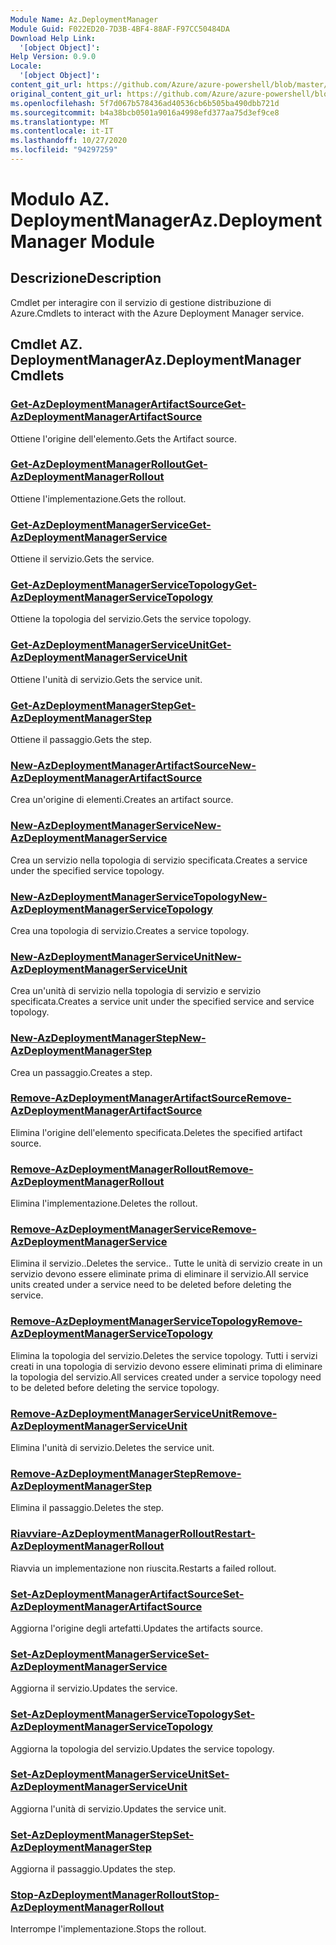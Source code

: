 ```yaml
---
Module Name: Az.DeploymentManager
Module Guid: F022ED20-7D3B-4BF4-88AF-F97CC50484DA
Download Help Link:
  '[object Object]': 
Help Version: 0.9.0
Locale:
  '[object Object]': 
content_git_url: https://github.com/Azure/azure-powershell/blob/master/src/DeploymentManager/DeploymentManager/help/Az.DeploymentManager.md
original_content_git_url: https://github.com/Azure/azure-powershell/blob/master/src/DeploymentManager/DeploymentManager/help/Az.DeploymentManager.md
ms.openlocfilehash: 5f7d067b578436ad40536cb6b505ba490dbb721d
ms.sourcegitcommit: b4a38bcb0501a9016a4998efd377aa75d3ef9ce8
ms.translationtype: MT
ms.contentlocale: it-IT
ms.lasthandoff: 10/27/2020
ms.locfileid: "94297259"
---
```

# <span data-ttu-id="6f578-101">Modulo AZ. DeploymentManager</span><span class="sxs-lookup"><span data-stu-id="6f578-101">Az.DeploymentManager Module</span></span>
## <span data-ttu-id="6f578-102">Descrizione</span><span class="sxs-lookup"><span data-stu-id="6f578-102">Description</span></span>
<span data-ttu-id="6f578-103">Cmdlet per interagire con il servizio di gestione distribuzione di Azure.</span><span class="sxs-lookup"><span data-stu-id="6f578-103">Cmdlets to interact with the Azure Deployment Manager service.</span></span>

## <span data-ttu-id="6f578-104">Cmdlet AZ. DeploymentManager</span><span class="sxs-lookup"><span data-stu-id="6f578-104">Az.DeploymentManager Cmdlets</span></span>
### [<span data-ttu-id="6f578-105">Get-AzDeploymentManagerArtifactSource</span><span class="sxs-lookup"><span data-stu-id="6f578-105">Get-AzDeploymentManagerArtifactSource</span></span>](Get-AzDeploymentManagerArtifactSource.md)
<span data-ttu-id="6f578-106">Ottiene l'origine dell'elemento.</span><span class="sxs-lookup"><span data-stu-id="6f578-106">Gets the Artifact source.</span></span>

### [<span data-ttu-id="6f578-107">Get-AzDeploymentManagerRollout</span><span class="sxs-lookup"><span data-stu-id="6f578-107">Get-AzDeploymentManagerRollout</span></span>](Get-AzDeploymentManagerRollout.md)
<span data-ttu-id="6f578-108">Ottiene l'implementazione.</span><span class="sxs-lookup"><span data-stu-id="6f578-108">Gets the rollout.</span></span>

### [<span data-ttu-id="6f578-109">Get-AzDeploymentManagerService</span><span class="sxs-lookup"><span data-stu-id="6f578-109">Get-AzDeploymentManagerService</span></span>](Get-AzDeploymentManagerService.md)
<span data-ttu-id="6f578-110">Ottiene il servizio.</span><span class="sxs-lookup"><span data-stu-id="6f578-110">Gets the service.</span></span>

### [<span data-ttu-id="6f578-111">Get-AzDeploymentManagerServiceTopology</span><span class="sxs-lookup"><span data-stu-id="6f578-111">Get-AzDeploymentManagerServiceTopology</span></span>](Get-AzDeploymentManagerServiceTopology.md)
<span data-ttu-id="6f578-112">Ottiene la topologia del servizio.</span><span class="sxs-lookup"><span data-stu-id="6f578-112">Gets the service topology.</span></span>

### [<span data-ttu-id="6f578-113">Get-AzDeploymentManagerServiceUnit</span><span class="sxs-lookup"><span data-stu-id="6f578-113">Get-AzDeploymentManagerServiceUnit</span></span>](Get-AzDeploymentManagerServiceUnit.md)
<span data-ttu-id="6f578-114">Ottiene l'unità di servizio.</span><span class="sxs-lookup"><span data-stu-id="6f578-114">Gets the service unit.</span></span>

### [<span data-ttu-id="6f578-115">Get-AzDeploymentManagerStep</span><span class="sxs-lookup"><span data-stu-id="6f578-115">Get-AzDeploymentManagerStep</span></span>](Get-AzDeploymentManagerStep.md)
<span data-ttu-id="6f578-116">Ottiene il passaggio.</span><span class="sxs-lookup"><span data-stu-id="6f578-116">Gets the step.</span></span>

### [<span data-ttu-id="6f578-117">New-AzDeploymentManagerArtifactSource</span><span class="sxs-lookup"><span data-stu-id="6f578-117">New-AzDeploymentManagerArtifactSource</span></span>](New-AzDeploymentManagerArtifactSource.md)
<span data-ttu-id="6f578-118">Crea un'origine di elementi.</span><span class="sxs-lookup"><span data-stu-id="6f578-118">Creates an artifact source.</span></span>

### [<span data-ttu-id="6f578-119">New-AzDeploymentManagerService</span><span class="sxs-lookup"><span data-stu-id="6f578-119">New-AzDeploymentManagerService</span></span>](New-AzDeploymentManagerService.md)
<span data-ttu-id="6f578-120">Crea un servizio nella topologia di servizio specificata.</span><span class="sxs-lookup"><span data-stu-id="6f578-120">Creates a service under the specified service topology.</span></span>

### [<span data-ttu-id="6f578-121">New-AzDeploymentManagerServiceTopology</span><span class="sxs-lookup"><span data-stu-id="6f578-121">New-AzDeploymentManagerServiceTopology</span></span>](New-AzDeploymentManagerServiceTopology.md)
<span data-ttu-id="6f578-122">Crea una topologia di servizio.</span><span class="sxs-lookup"><span data-stu-id="6f578-122">Creates a service topology.</span></span>

### [<span data-ttu-id="6f578-123">New-AzDeploymentManagerServiceUnit</span><span class="sxs-lookup"><span data-stu-id="6f578-123">New-AzDeploymentManagerServiceUnit</span></span>](New-AzDeploymentManagerServiceUnit.md)
<span data-ttu-id="6f578-124">Crea un'unità di servizio nella topologia di servizio e servizio specificata.</span><span class="sxs-lookup"><span data-stu-id="6f578-124">Creates a service unit under the specified service and service topology.</span></span>

### [<span data-ttu-id="6f578-125">New-AzDeploymentManagerStep</span><span class="sxs-lookup"><span data-stu-id="6f578-125">New-AzDeploymentManagerStep</span></span>](New-AzDeploymentManagerStep.md)
<span data-ttu-id="6f578-126">Crea un passaggio.</span><span class="sxs-lookup"><span data-stu-id="6f578-126">Creates a step.</span></span>

### [<span data-ttu-id="6f578-127">Remove-AzDeploymentManagerArtifactSource</span><span class="sxs-lookup"><span data-stu-id="6f578-127">Remove-AzDeploymentManagerArtifactSource</span></span>](Remove-AzDeploymentManagerArtifactSource.md)
<span data-ttu-id="6f578-128">Elimina l'origine dell'elemento specificata.</span><span class="sxs-lookup"><span data-stu-id="6f578-128">Deletes the specified artifact source.</span></span>

### [<span data-ttu-id="6f578-129">Remove-AzDeploymentManagerRollout</span><span class="sxs-lookup"><span data-stu-id="6f578-129">Remove-AzDeploymentManagerRollout</span></span>](Remove-AzDeploymentManagerRollout.md)
<span data-ttu-id="6f578-130">Elimina l'implementazione.</span><span class="sxs-lookup"><span data-stu-id="6f578-130">Deletes the rollout.</span></span>

### [<span data-ttu-id="6f578-131">Remove-AzDeploymentManagerService</span><span class="sxs-lookup"><span data-stu-id="6f578-131">Remove-AzDeploymentManagerService</span></span>](Remove-AzDeploymentManagerService.md)
<span data-ttu-id="6f578-132">Elimina il servizio..</span><span class="sxs-lookup"><span data-stu-id="6f578-132">Deletes the service..</span></span> <span data-ttu-id="6f578-133">Tutte le unità di servizio create in un servizio devono essere eliminate prima di eliminare il servizio.</span><span class="sxs-lookup"><span data-stu-id="6f578-133">All service units created under a service need to be deleted before deleting the service.</span></span>

### [<span data-ttu-id="6f578-134">Remove-AzDeploymentManagerServiceTopology</span><span class="sxs-lookup"><span data-stu-id="6f578-134">Remove-AzDeploymentManagerServiceTopology</span></span>](Remove-AzDeploymentManagerServiceTopology.md)
<span data-ttu-id="6f578-135">Elimina la topologia del servizio.</span><span class="sxs-lookup"><span data-stu-id="6f578-135">Deletes the service topology.</span></span> <span data-ttu-id="6f578-136">Tutti i servizi creati in una topologia di servizio devono essere eliminati prima di eliminare la topologia del servizio.</span><span class="sxs-lookup"><span data-stu-id="6f578-136">All services created under a service topology need to be deleted before deleting the service topology.</span></span>

### [<span data-ttu-id="6f578-137">Remove-AzDeploymentManagerServiceUnit</span><span class="sxs-lookup"><span data-stu-id="6f578-137">Remove-AzDeploymentManagerServiceUnit</span></span>](Remove-AzDeploymentManagerServiceUnit.md)
<span data-ttu-id="6f578-138">Elimina l'unità di servizio.</span><span class="sxs-lookup"><span data-stu-id="6f578-138">Deletes the service unit.</span></span>

### [<span data-ttu-id="6f578-139">Remove-AzDeploymentManagerStep</span><span class="sxs-lookup"><span data-stu-id="6f578-139">Remove-AzDeploymentManagerStep</span></span>](Remove-AzDeploymentManagerStep.md)
<span data-ttu-id="6f578-140">Elimina il passaggio.</span><span class="sxs-lookup"><span data-stu-id="6f578-140">Deletes the step.</span></span>

### [<span data-ttu-id="6f578-141">Riavviare-AzDeploymentManagerRollout</span><span class="sxs-lookup"><span data-stu-id="6f578-141">Restart-AzDeploymentManagerRollout</span></span>](Restart-AzDeploymentManagerRollout.md)
<span data-ttu-id="6f578-142">Riavvia un implementazione non riuscita.</span><span class="sxs-lookup"><span data-stu-id="6f578-142">Restarts a failed rollout.</span></span>

### [<span data-ttu-id="6f578-143">Set-AzDeploymentManagerArtifactSource</span><span class="sxs-lookup"><span data-stu-id="6f578-143">Set-AzDeploymentManagerArtifactSource</span></span>](Set-AzDeploymentManagerArtifactSource.md)
<span data-ttu-id="6f578-144">Aggiorna l'origine degli artefatti.</span><span class="sxs-lookup"><span data-stu-id="6f578-144">Updates the artifacts source.</span></span>

### [<span data-ttu-id="6f578-145">Set-AzDeploymentManagerService</span><span class="sxs-lookup"><span data-stu-id="6f578-145">Set-AzDeploymentManagerService</span></span>](Set-AzDeploymentManagerService.md)
<span data-ttu-id="6f578-146">Aggiorna il servizio.</span><span class="sxs-lookup"><span data-stu-id="6f578-146">Updates the service.</span></span>

### [<span data-ttu-id="6f578-147">Set-AzDeploymentManagerServiceTopology</span><span class="sxs-lookup"><span data-stu-id="6f578-147">Set-AzDeploymentManagerServiceTopology</span></span>](Set-AzDeploymentManagerServiceTopology.md)
<span data-ttu-id="6f578-148">Aggiorna la topologia del servizio.</span><span class="sxs-lookup"><span data-stu-id="6f578-148">Updates the service topology.</span></span>

### [<span data-ttu-id="6f578-149">Set-AzDeploymentManagerServiceUnit</span><span class="sxs-lookup"><span data-stu-id="6f578-149">Set-AzDeploymentManagerServiceUnit</span></span>](Set-AzDeploymentManagerServiceUnit.md)
<span data-ttu-id="6f578-150">Aggiorna l'unità di servizio.</span><span class="sxs-lookup"><span data-stu-id="6f578-150">Updates the service unit.</span></span>

### [<span data-ttu-id="6f578-151">Set-AzDeploymentManagerStep</span><span class="sxs-lookup"><span data-stu-id="6f578-151">Set-AzDeploymentManagerStep</span></span>](Set-AzDeploymentManagerStep.md)
<span data-ttu-id="6f578-152">Aggiorna il passaggio.</span><span class="sxs-lookup"><span data-stu-id="6f578-152">Updates the step.</span></span>

### [<span data-ttu-id="6f578-153">Stop-AzDeploymentManagerRollout</span><span class="sxs-lookup"><span data-stu-id="6f578-153">Stop-AzDeploymentManagerRollout</span></span>](Stop-AzDeploymentManagerRollout.md)
<span data-ttu-id="6f578-154">Interrompe l'implementazione.</span><span class="sxs-lookup"><span data-stu-id="6f578-154">Stops the rollout.</span></span>

